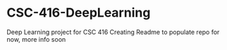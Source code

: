 # CSC-416-DeepLearning
Deep Learning project for CSC 416
Creating Readme to populate repo for now, more info soon
